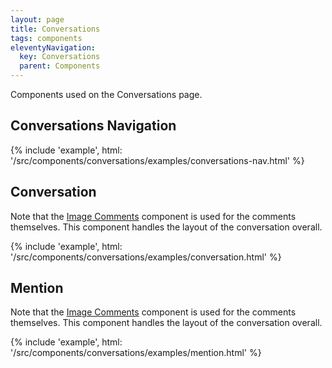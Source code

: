 ```yaml
---
layout: page
title: Conversations
tags: components
eleventyNavigation:
  key: Conversations
  parent: Components
---
```


Components used on the Conversations page.

## Conversations Navigation

{% include 'example', html: '/src/components/conversations/examples/conversations-nav.html' %}

## Conversation

Note that the
[Image Comments](/components/image-comments)
component is used for the comments themselves.
This component handles the layout of the conversation overall.

{% include 'example', html: '/src/components/conversations/examples/conversation.html' %}

## Mention

Note that the
[Image Comments](/components/image-comments)
component is used for the comments themselves.
This component handles the layout of the conversation overall.

{% include 'example', html: '/src/components/conversations/examples/mention.html' %}
